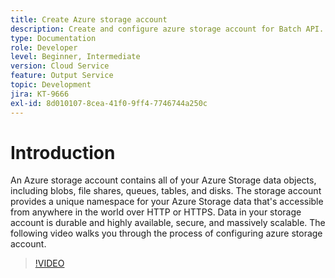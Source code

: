 ```yaml
---
title: Create Azure storage account
description: Create and configure azure storage account for Batch API.
type: Documentation
role: Developer
level: Beginner, Intermediate
version: Cloud Service
feature: Output Service
topic: Development
jira: KT-9666
exl-id: 8d010107-8cea-41f0-9ff4-7746744a250c
---
```

# Introduction

An Azure storage account contains all of your Azure Storage data objects, including blobs, file shares, queues, tables, and disks. The storage account provides a unique namespace for your Azure Storage data that's accessible from anywhere in the world over HTTP or HTTPS. Data in your storage account is durable and highly available, secure, and massively scalable.
The following video walks you through the process of configuring azure storage account.

>[!VIDEO](https://video.tv.adobe.com/v/340127?quality=12&learn=on)
